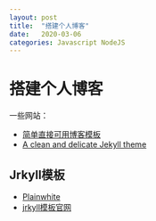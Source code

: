 ```yaml
---
layout: post
title:  "搭建个人博客"
date:   2020-03-06 
categories: Javascript NodeJS
---
```




# 搭建个人博客

一些网站：

- [简单直接可用博客模板](https://github.com/cnfeat/blog.io)
- [A clean and delicate Jekyll theme](https://github.com/kaeyleo/jekyll-theme-H2O)



## Jrkyll模板

- [Plainwhite](http://jekyllthemes.org/themes/PlainWhite-Jekyll/)
- [jrkyll模板官网](http://jekyllthemes.org/)

